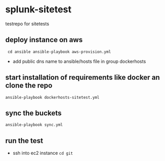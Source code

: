 # splunk-sitetest
testrepo for sitetests

## deploy instance on aws

``
cd ansible
ansible-playbook aws-provision.yml``

- add public dns name to ansible/hosts file in group dockerhosts

## start installation of requirements like docker an clone the repo

``ansible-playbook dockerhosts-sitetest.yml``

## sync the buckets

 ``ansible-playbook sync.yml``

## run the test

- ssh into ec2 instance
 ``cd git``